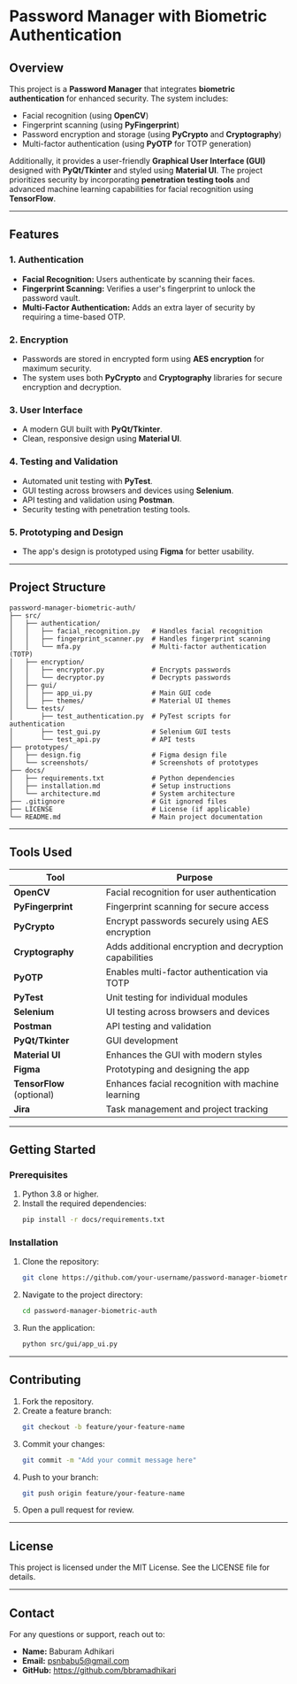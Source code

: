 # Password Manager with Biometric Authentication

## Overview

This project is a **Password Manager** that integrates **biometric authentication** for enhanced security. The system includes:

- Facial recognition (using **OpenCV**)
- Fingerprint scanning (using **PyFingerprint**)
- Password encryption and storage (using **PyCrypto** and **Cryptography**)
- Multi-factor authentication (using **PyOTP** for TOTP generation)

Additionally, it provides a user-friendly **Graphical User Interface (GUI)** designed with **PyQt/Tkinter** and styled using **Material UI**. The project prioritizes security by incorporating **penetration testing tools** and advanced machine learning capabilities for facial recognition using **TensorFlow**.

---

## Features

### 1. **Authentication**

- **Facial Recognition:** Users authenticate by scanning their faces.
- **Fingerprint Scanning:** Verifies a user's fingerprint to unlock the password vault.
- **Multi-Factor Authentication:** Adds an extra layer of security by requiring a time-based OTP.

### 2. **Encryption**

- Passwords are stored in encrypted form using **AES encryption** for maximum security.
- The system uses both **PyCrypto** and **Cryptography** libraries for secure encryption and decryption.

### 3. **User Interface**

- A modern GUI built with **PyQt/Tkinter**.
- Clean, responsive design using **Material UI**.

### 4. **Testing and Validation**

- Automated unit testing with **PyTest**.
- GUI testing across browsers and devices using **Selenium**.
- API testing and validation using **Postman**.
- Security testing with penetration testing tools.

### 5. **Prototyping and Design**

- The app's design is prototyped using **Figma** for better usability.

---

## Project Structure

```
password-manager-biometric-auth/
├── src/
│   ├── authentication/
│   │   ├── facial_recognition.py   # Handles facial recognition
│   │   ├── fingerprint_scanner.py  # Handles fingerprint scanning
│   │   └── mfa.py                  # Multi-factor authentication (TOTP)
│   ├── encryption/
│   │   ├── encryptor.py            # Encrypts passwords
│   │   └── decryptor.py            # Decrypts passwords
│   ├── gui/
│   │   ├── app_ui.py               # Main GUI code
│   │   ├── themes/                 # Material UI themes
│   └── tests/
│       ├── test_authentication.py  # PyTest scripts for authentication
│       ├── test_gui.py             # Selenium GUI tests
│       └── test_api.py             # API tests
├── prototypes/
│   ├── design.fig                  # Figma design file
│   └── screenshots/                # Screenshots of prototypes
├── docs/
│   ├── requirements.txt            # Python dependencies
│   ├── installation.md             # Setup instructions
│   └── architecture.md             # System architecture
├── .gitignore                      # Git ignored files
├── LICENSE                         # License (if applicable)
└── README.md                       # Main project documentation
```

---

## Tools Used

| Tool                      | Purpose                                                |
| ------------------------- | ------------------------------------------------------ |
| **OpenCV**                | Facial recognition for user authentication             |
| **PyFingerprint**         | Fingerprint scanning for secure access                 |
| **PyCrypto**              | Encrypt passwords securely using AES encryption        |
| **Cryptography**          | Adds additional encryption and decryption capabilities |
| **PyOTP**                 | Enables multi-factor authentication via TOTP           |
| **PyTest**                | Unit testing for individual modules                    |
| **Selenium**              | UI testing across browsers and devices                 |
| **Postman**               | API testing and validation                             |
| **PyQt/Tkinter**          | GUI development                                        |
| **Material UI**           | Enhances the GUI with modern styles                    |
| **Figma**                 | Prototyping and designing the app                      |
| **TensorFlow** (optional) | Enhances facial recognition with machine learning      |
| **Jira**                  | Task management and project tracking                   |

---

## Getting Started

### Prerequisites

1. Python 3.8 or higher.
2. Install the required dependencies:
   ```bash
   pip install -r docs/requirements.txt
   ```

### Installation

1. Clone the repository:
   ```bash
   git clone https://github.com/your-username/password-manager-biometric-auth.git
   ```
2. Navigate to the project directory:
   ```bash
   cd password-manager-biometric-auth
   ```
3. Run the application:
   ```bash
   python src/gui/app_ui.py
   ```

---

## Contributing

1. Fork the repository.
2. Create a feature branch:
   ```bash
   git checkout -b feature/your-feature-name
   ```
3. Commit your changes:
   ```bash
   git commit -m "Add your commit message here"
   ```
4. Push to your branch:
   ```bash
   git push origin feature/your-feature-name
   ```
5. Open a pull request for review.

---

## License

This project is licensed under the MIT License. See the LICENSE file for details.

---

## Contact

For any questions or support, reach out to:

- **Name:** Baburam Adhikari
- **Email:** psnbabu5@gmail.com
- **GitHub:** https://github.com/bbramadhikari





